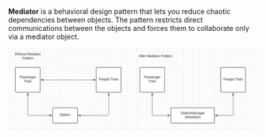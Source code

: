 **Mediator** is a behavioral design pattern that lets you reduce chaotic dependencies between objects. The pattern restricts direct communications between the objects and forces them to collaborate only via a mediator object.

![Mediator](../img/Mediator.jpg)